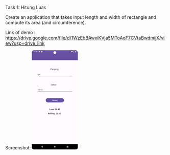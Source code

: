 Task 1: Hitung Luas

Create an application that takes input length and width of rectangle and compute its area (and circumference).

Link of demo : https://drive.google.com/file/d/1WzEbBAwxiKVja5MToAoF7CVtaBwdmijX/view?usp=drive_link

Screenshot: 
![alt text][logo]


[logo]: https://github.com/fortunelagit/mobile-programming/blob/main/Hitung%20Luas/Screenshot_20231109_105928.png
